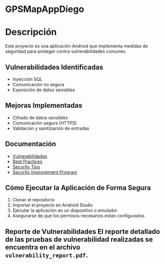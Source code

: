 # GPSMapAppDiego #

# Descripción 
Este proyecto es una aplicación Android que implementa medidas de seguridad para proteger contra vulnerabilidades comunes. 

## Vulnerabilidades Identificadas 
- Inyección SQL 
- Comunicación no segura 
- Exposición de datos sensibles 

## Mejoras Implementadas 
- Cifrado de datos sensibles 
- Comunicación segura (HTTPS) 
- Validación y sanitización de entradas 

## Documentación 
- [Vulnerabilidades](vulnerabilities.md) 
- [Best Practices](best_practices.md) 
- [Security Tips](security_tips.md) 
- [Security Improvement Program](security_improvement_program.md) 

## Cómo Ejecutar la Aplicación de Forma Segura 
1. Clonar el repositorio 
2. Importar el proyecto en Android Studio 
3. Ejecutar la aplicación en un dispositivo o emulador 
4. Asegurarse de que los permisos necesarios están configurados 

## Reporte de Vulnerabilidades El reporte detallado de las pruebas de vulnerabilidad realizadas se encuentra en el archivo `vulnerability_report.pdf`.
